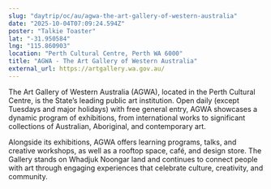 ```yaml
---
slug: "daytrip/oc/au/agwa-the-art-gallery-of-western-australia"
date: "2025-10-04T07:09:24.594Z"
poster: "Talkie Toaster"
lat: "-31.950584"
lng: "115.860903"
location: "Perth Cultural Centre, Perth WA 6000"
title: "AGWA - The Art Gallery of Western Australia"
external_url: https://artgallery.wa.gov.au/
---
```

The Art Gallery of Western Australia (AGWA), located in the Perth Cultural Centre, is the State’s leading public art institution. Open daily (except Tuesdays and major holidays) with free general entry, AGWA showcases a dynamic program of exhibitions, from international works to significant collections of Australian, Aboriginal, and contemporary art.

Alongside its exhibitions, AGWA offers learning programs, talks, and creative workshops, as well as a rooftop space, café, and design store. The Gallery stands on Whadjuk Noongar land and continues to connect people with art through engaging experiences that celebrate culture, creativity, and community.
